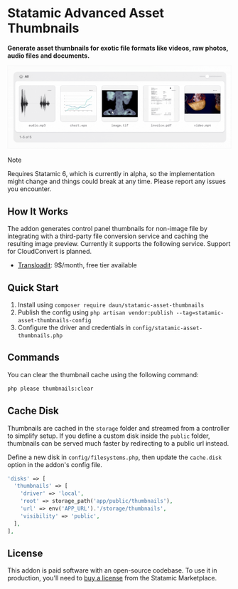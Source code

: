 # Statamic Advanced Asset Thumbnails

**Generate asset thumbnails for exotic file formats like videos, raw photos, audio files and documents.**

![Example asset thumbnails](art/asset-thumbnails.gif)

> [!NOTE]
> Requires Statamic 6, which is currently in alpha, so the implementation might change and things
> could break at any time. Please report any issues you encounter.

## How It Works

The addon generates control panel thumbnails for non-image file by integrating with a
third-party file conversion service and caching the resulting image preview. Currently it supports
the following service. Support for CloudConvert is planned.

- [Transloadit](https://transloadit.com/): 9$/month, free tier available

## Quick Start

1. Install using `composer require daun/statamic-asset-thumbnails`
2. Publish the config using `php artisan vendor:publish --tag=statamic-asset-thumbnails-config`
3. Configure the driver and credentials in `config/statamic-asset-thumbnails.php`

## Commands

You can clear the thumbnail cache using the following command:

```bash
php please thumbnails:clear
```

## Cache Disk

Thumbnails are cached in the `storage` folder and streamed from a controller to simplify setup.
If you define a custom disk inside the `public` folder, thumbnails can be served much faster by
redirecting to a public url instead.

Define a new disk in `config/filesystems.php`, then update the `cache.disk` option in the
addon's config file.

```php
'disks' => [
  'thumbnails' => [
    'driver' => 'local',
    'root' => storage_path('app/public/thumbnails'),
    'url' => env('APP_URL').'/storage/thumbnails',
    'visibility' => 'public',
  ],
],
```

## License

This addon is paid software with an open-source codebase. To use it in production, you'll need
to [buy a license](https://statamic.com/addons/daun/asset-thumbnails) from the Statamic Marketplace.
